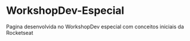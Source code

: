 # WorkshopDev-Especial
Pagina desenvolvida no WorkshopDev especial com conceitos  iniciais da Rocketseat 
